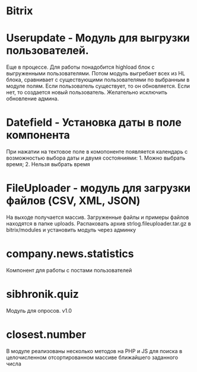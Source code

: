 # Bitrix
# Userupdate - Модуль для выгрузки пользователей. 
Еще в процессе.
Для работы понадобится highload блок с выгруженными пользователями. Потом модуль выгребает всех из HL блока, сравнивает с существующими пользователями по выбранным в модуле полям. Если пользователь существует, то он обновляется. Если нет, то создается новый пользователь.
Желательно исключить обновление админа.

# Datefield - Установка даты в поле компонента
При нажатии на тектовое поле в комопоненте появляется календарь с возможностью выбора даты и двумя состояниями: 1. Можно выбрать время; 2. Нельзя выбрать время

# FileUploader - модуль для загрузки файлов (CSV, XML, JSON)
На выходе получается массив. Загруженные файлы и примеры файлов находятся в папке uploads. Распаковать архив strlog.fileuploader.tar.gz в bitrix/modules и установить модуль через админку

# company.news.statistics
Компонент для работы с постами пользователей

# sibhronik.quiz
Модуль для опросов. v1.0

# closest.number
В модуле реализованы несколько методов на PHP и JS для поиска в целочисленном отсортированном массиве ближайшего заданного числа